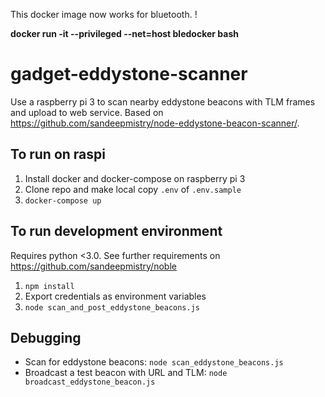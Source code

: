 This docker image now works for bluetooth. !

**docker run -it --privileged --net=host bledocker bash**


# gadget-eddystone-scanner
Use a raspberry pi 3 to scan nearby eddystone beacons with TLM frames and upload to web service. Based on https://github.com/sandeepmistry/node-eddystone-beacon-scanner/.

## To run on raspi
1. Install docker and docker-compose on raspberry pi 3
1. Clone repo and make local copy `.env` of `.env.sample`
1. `docker-compose up`

## To run development environment
Requires python <3.0. See further requirements on https://github.com/sandeepmistry/noble

1. `npm install`
1. Export credentials as environment variables
1. `node scan_and_post_eddystone_beacons.js`

## Debugging
* Scan for eddystone beacons: `node scan_eddystone_beacons.js`
* Broadcast a test beacon with URL and TLM: `node broadcast_eddystone_beacon.js`
